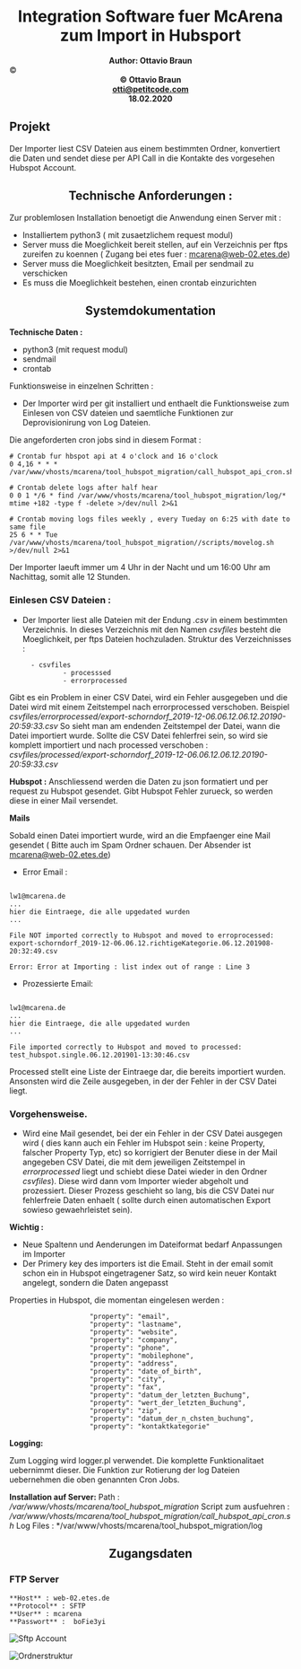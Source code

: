 <!-- TITLE: Dokumentation McArena Hubspot Importer -->
<!-- SUBTITLE: Systemdokumentation zum CSV Importer nach Hubspot fuer McArena -->

# <center>Integration Software fuer McArena zum Import in Hubsport</center>



**<center>Author: Ottavio Braun</center>** ©
**<center>© Ottavio Braun</center>**
**<center>otti@petitcode.com</center>**
**<center>18.02.2020</center>**

## Projekt

Der Importer liest CSV Dateien aus einem bestimmten Ordner, konvertiert die Daten und sendet diese per API Call in die Kontakte des vorgesehen Hubspot Account.

## <center>Technische Anforderungen :</center>

Zur problemlosen Installation benoetigt die Anwendung einen Server mit :

- Installiertem python3 ( mit zusaetzlichem request modul)
- Server muss die Moeglichkeit bereit stellen, auf ein Verzeichnis per ftps zureifen zu koennen ( Zugang bei etes fuer : mcarena@web-02.etes.de)
- Server muss die Moeglichkeit besitzten, Email per sendmail zu verschicken
- Es muss die Moeglichkeit bestehen, einen crontab einzurichten


## <center>Systemdokumentation</center>


**Technische Daten :**

- python3 (mit request modul)
- sendmail
- crontab


Funktionsweise in einzelnen Schritten :

- Der Importer wird per git installiert und enthaelt die Funktionsweise zum Einlesen von CSV dateien und saemtliche Funktionen zur Deprovisionirung von Log Dateien.










Die angeforderten cron jobs sind in diesem Format :


```batchfile
# Crontab fur hbspot api at 4 o'clock and 16 o'clock
0 4,16 * * * /var/www/vhosts/mcarena/tool_hubspot_migration/call_hubspot_api_cron.sh

# Crontab delete logs after half hear
0 0 1 */6 * find /var/www/vhosts/mcarena/tool_hubspot_migration/log/* mtime +182 -type f -delete >/dev/null 2>&1

# Crontab moving logs files weekly , every Tueday on 6:25 with date to same file
25 6 * * Tue  /var/www/vhosts/mcarena/tool_hubspot_migration//scripts/movelog.sh >/dev/null 2>&1
```

Der Importer laeuft immer um 4 Uhr in der Nacht und um 16:00 Uhr am Nachittag, somit alle 12 Stunden.

### Einlesen CSV Dateien :

- Der Importer liest alle Dateien mit der Endung *.csv*  in einem bestimmten Verzeichnis. In dieses Verzeichnis mit den Namen *csvfiles* besteht die Moeglichkeit, per ftps Dateien hochzuladen.
Struktur des Verzeichnisses :

		- csvfiles
				- processsed
				- errorprocessed

Gibt es ein Problem in einer CSV Datei, wird ein Fehler ausgegeben und die Datei wird mit einem Zeitstempel nach errorprocessed verschoben. Beispiel *csvfiles/errorprocessed/export-schorndorf_2019-12-06.06.12.06.12.20190-20:59:33.csv*
So sieht  man am endenden Zeitstempel der Datei, wann die Datei importiert wurde.
Sollte die CSV Datei fehlerfrei sein, so wird sie komplett importiert und nach processed verschoben : *csvfiles/processed/export-schorndorf_2019-12-06.06.12.06.12.20190-20:59:33.csv*

**Hubspot :**
Anschliessend werden die Daten zu json formatiert und per request zu Hubspot gesendet. Gibt Hubspot Fehler zurueck, so werden diese in einer Mail versendet.

**Mails**

Sobald einen Datei importiert wurde, wird an die Empfaenger eine Mail gesendet ( Bitte auch im Spam Ordner schauen. Der Absender ist mcarena@web-02.etes.de)

- Error Email :

```Processed:

lw1@mcarena.de
...
hier die Eintraege, die alle upgedated wurden
...

File NOT imported correctly to Hubspot and moved to erroprocessed: export-schorndorf_2019-12-06.06.12.richtigeKategorie.06.12.201908-20:32:49.csv 

Error: Error at Importing : list index out of range : Line 3

```

- Prozessierte Email:

```Processed:

lw1@mcarena.de 
...
hier die Eintraege, die alle upgedated wurden
...

File imported correctly to Hubspot and moved to processed: test_hubspot.single.06.12.201901-13:30:46.csv 
```


Processed stellt eine Liste der Eintraege dar, die bereits importiert wurden. 
Ansonsten wird die Zeile ausgegeben, in der der Fehler in der CSV Datei liegt.


### Vorgehensweise.

- Wird eine Mail gesendet, bei der ein Fehler in der CSV Datei ausgegen wird ( dies kann auch ein Fehler im Hubspot sein : keine Property, falscher Property Typ, etc) so korrigiert der Benuter diese in der Mail angegeben CSV Datei, die mit dem jeweiligen Zeitstempel in *errorprocessed* liegt und schiebt diese Datei wieder in den Ordner *csvfiles*). Diese wird dann vom Importer wieder abgeholt und prozessiert. Dieser Prozess geschieht so lang, bis die CSV Datei nur fehlerfreie Daten enhaelt ( sollte durch einen automatischen Export sowieso gewaehrleistet sein).

**Wichtig :**

- Neue Spaltenn und Aenderungen im Dateiformat bedarf Anpassungen im Importer
- Der Primery key des importers ist die Email. Steht in der email somit schon ein in Hubspot eingetragener Satz, so wird kein neuer Kontakt angelegt, sondern die Daten angepasst


Properties in Hubspot, die momentan eingelesen werden :

                        "property": "email",
                        "property": "lastname",
                        "property": "website",
                        "property": "company",
                        "property": "phone",
                        "property": "mobilephone",
                        "property": "address",
                        "property": "date_of_birth",
                        "property": "city",
                        "property": "fax",
                        "property": "datum_der_letzten_Buchung",
                        "property": "wert_der_letzten_Buchung",
                        "property": "zip",
                        "property": "datum_der_n_chsten_buchung",
                        "property": "kontaktkategorie"
												
**Logging:**

Zum Logging wird logger.pl verwendet. Die komplette Funktionalitaet uebernimmt dieser.
Die Funktion zur Rotierung der log Dateien uebernehmen die oben genannten Cron Jobs.


**Installation auf Server:**
Path : */var/www/vhosts/mcarena/tool_hubspot_migration*
Script zum ausfuehren : */var/www/vhosts/mcarena/tool_hubspot_migration/call_hubspot_api_cron.sh*
Log Files : */var/www/vhosts/mcarena/tool_hubspot_migration/log
				
				
				
				
## <center>Zugangsdaten</center>

### FTP Server 

	**Host** : web-02.etes.de
	**Protocol** : SFTP
	**User** : mcarena
	**Passwort** :  boFie3yi


![Sftp Account](/uploads/ncarena/sftp-account.png "Sftp Account")



![Ordnerstruktur](/uploads/ncarena/ordnerstruktur.png "Ordnerstruktur")